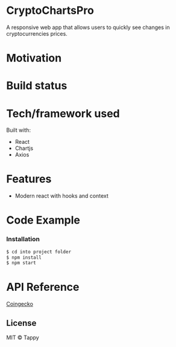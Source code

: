 # CryptoChartsPro

A responsive web app that allows users to quickly see changes in cryptocurrencies prices.

# Motivation

# Build status

# Tech/framework used

Built with:

- React
- Chartjs
- Axios

# Features

- Modern react with hooks and context

# Code Example

### Installation

```sh
$ cd into project folder
$ npm install
$ npm start
```

# API Reference

[Coingecko](https://api.coingecko.com/api/v3")

## License

MIT © Tappy

